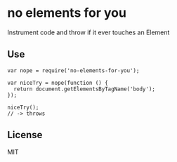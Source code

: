 # no elements for you

Instrument code and throw if it ever touches an Element

## Use

```
var nope = require('no-elements-for-you');

var niceTry = nope(function () {
  return document.getElementsByTagName('body');
});

niceTry();
// -> throws
```

## License
MIT
